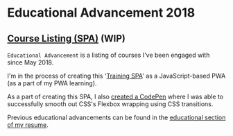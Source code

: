 # Educational Advancement 2018

## [Course Listing (SPA)](https://kdcinfo.com/app/training/) (WIP)

`Educational Advancement` is a listing of courses I've been engaged with since May 2018.

I'm in the process of creating this '[Training SPA](https://kdcinfo.com/app/training/)' as a JavaScript-based PWA (as a part of my PWA learning).

As a part of creating this SPA, I also [created a CodePen](https://codepen.io/KeithDC/pen/XYMgQj) where I was able to successfully smooth out CSS's Flexbox wrapping using CSS transitions.

Previous educational advancements can be found in the [educational section of my resume](https://kdcinfo.com/resume.php?education).
